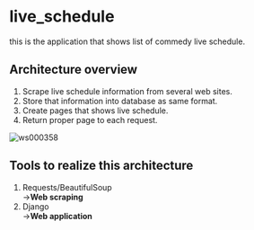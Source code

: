 # live_schedule
this is the application that shows list of commedy live schedule.

##  Architecture overview
1. Scrape live schedule information from several web sites.
2. Store that information into database as same format.
3. Create pages that shows live schedule.
4. Return proper page to each request.

![ws000358](https://user-images.githubusercontent.com/35652396/35775745-f8e98956-09d1-11e8-8049-68b3519d28b6.JPG)

##  Tools to realize this architecture
1. Requests/BeautifulSoup  
    →**Web scraping**
2. Django  
    →**Web application**
